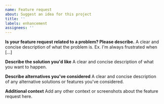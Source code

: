 ```yaml
---
name: Feature request
about: Suggest an idea for this project
title: ''
labels: enhancement
assignees: ''
---
```


**Is your feature request related to a problem? Please describe.**
A clear and concise description of what the problem is. Ex. I'm always frustrated when [...]

**Describe the solution you'd like**
A clear and concise description of what you want to happen.

**Describe alternatives you've considered**
A clear and concise description of any alternative solutions or features you've considered.

**Additional context**
Add any other context or screenshots about the feature request here.

<!--
You may be able to add your desired feature with a custom command. Check out the examples here: https://github.com/jesseduffield/lazygit/wiki/Custom-Commands-Compendium

If a custom command does what you want but you still want the feature built-in to lazygit, feel free to paste the custom command into the issue to help us better understand the functionality you want.
-->
